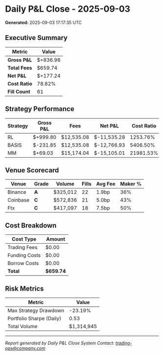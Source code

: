 # Daily P&L Close - 2025-09-03

**Generated:** 2025-09-03 17:17:35 UTC

## Executive Summary

| Metric | Value |
|--------|-------|
| **Gross P&L** | $+836.98 |
| **Total Fees** | $659.74 |
| **Net P&L** | $+177.24 |
| **Cost Ratio** | 78.82% |
| **Fill Count** | 61 |

## Strategy Performance

| Strategy | Gross P&L | Fees | Net P&L | Cost Ratio |
|----------|-----------|------|---------|------------|
| RL | $+999.80 | $12,535.08 | $-11,535.28 | 1253.76% |
| BASIS | $-231.85 | $12,535.08 | $-12,766.93 | 5406.50% |
| MM | $+69.03 | $15,174.04 | $-15,105.01 | 21981.53% |

## Venue Scorecard

| Venue | Grade | Volume | Fills | Avg Fee | Maker % |
|-------|-------|--------|-------|---------|----------|
| Binance | **A** | $325,012 | 22 | 1.9bp | 36% |
| Coinbase | **C** | $572,836 | 21 | 5.0bp | 43% |
| Ftx | **C** | $417,097 | 18 | 7.5bp | 50% |

## Cost Breakdown

| Cost Type | Amount |
|-----------|--------|
| Trading Fees | $0.00 |
| Funding Costs | $0.00 |
| Borrow Costs | $0.00 |
| **Total** | **$659.74** |

## Risk Metrics

| Metric | Value |
|--------|-------|
| Max Strategy Drawdown | -23.19% |
| Portfolio Sharpe (Daily) | 0.53 |
| Total Volume | $1,314,945 |

---

*Report generated by Daily P&L Close System*
*Contact: trading-ops@company.com*
